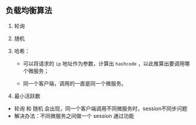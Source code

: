## 负载均衡算法

1. 轮询

2. 随机

3. 哈希：

   - 可以将请求的 `ip` 地址作为参数，计算出 `hashcode` ，以此推算出要调用哪个微服务；

   - 同一个客户端，调用的一直是同一个微服务。

4. 最小活跃数

- 轮询 和 随机 会出现，同一个客户端调用不同微服务时，session不同步问题
- 解决办法：不同微服务之间做一个 session 通过功能

